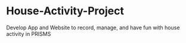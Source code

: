 # House-Activity-Project
Develop App and Website to record, manage, and have fun with house activity in PRISMS
